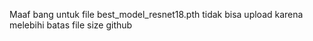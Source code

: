Maaf bang untuk file best_model_resnet18.pth tidak bisa upload karena melebihi batas file size github
